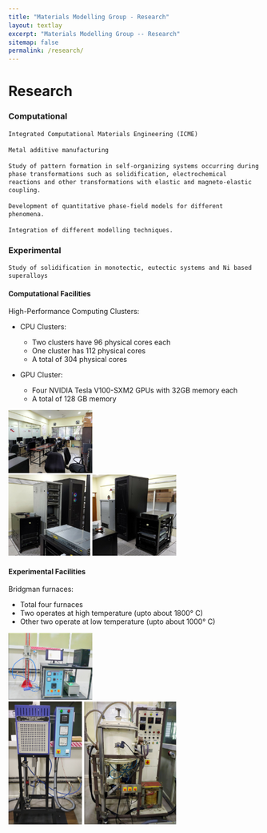 ```yaml
---
title: "Materials Modelling Group - Research"
layout: textlay
excerpt: "Materials Modelling Group -- Research"
sitemap: false
permalink: /research/
---
```


# Research


<div class="row">
  <div class="col-sm-6">
    <h3>Computational</h3>

    Integrated Computational Materials Engineering (ICME)

    Metal additive manufacturing

    Study of pattern formation in self-organizing systems occurring during phase transformations such as solidification, electrochemical reactions and other transformations with elastic and magneto-elastic coupling.

    Development of quantitative phase-field models for different phenomena.

    Integration of different modelling techniques.
  </div>
  <div class="col-sm-6">
    <h3>Experimental</h3>

    Study of solidification in monotectic, eutectic systems and Ni based superalloys
  </div>
</div>


    
#### Computational Facilities

High-Performance Computing Clusters: 

- CPU Clusters:
  - Two clusters have 96 physical cores each
  - One cluster has 112 physical cores 
  - A total of 304 physical cores

- GPU Cluster:
  - Four NVIDIA Tesla V100-SXM2 GPUs with 32GB memory each
  - A total of 128 GB memory


<img src="/images/research/comp_lab.jpg" style="width:33.33%" alt="Computational Lab">
<img src="/images/research/cluster_room.png" style="width:66.66%" alt="Cluster Room">


#### Experimental Facilities

Bridgman furnaces: 
- Total four furnaces 
- Two operates at high temperature (upto about 1800&deg; C)
- Other two operate at low temperature (upto about 1000&deg; C)

<img src="/images/research/low_temp_furnace.png" class="img-responsive" style="width:33.33%" alt="Low Temperature Furnace">
<img src="/images/research/high_temp_furnace.png" class="img-responsive" style="width:66.66%" alt="High Temperature Furnace">

